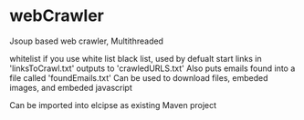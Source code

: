 # webCrawler
Jsoup based web crawler, Multithreaded

whitelist if you use white list
black list, used by defualt
start links in 'linksToCrawl.txt'
outputs to 'crawledURLS.txt'
Also puts emails found into a file called 'foundEmails.txt'
Can be used to download files, embeded images, and embeded javascript


Can be imported into elcipse as existing Maven project

